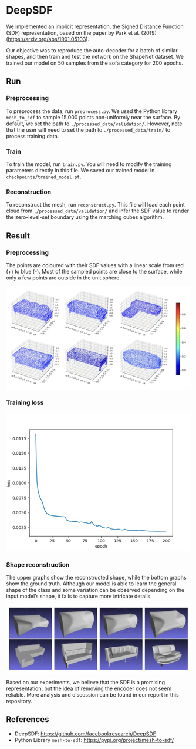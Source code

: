 # DeepSDF

We implemented an implicit representation, the Signed Distance Function (SDF) representation, based on the paper by Park et al. (2019) (https://arxiv.org/abs/1901.05103).

Our objective was to reproduce the auto-decoder for a batch of similar shapes, and then train and test the network on the ShapeNet dataset. We trained our model on 50 samples from the sofa category for 200 epochs.

## Run

### Preprocessing
To preprocess the data, run ```preprocess.py```. We used the Python library ```mesh_to_sdf``` to sample 15,000 points non-uniformly near the surface. By default, we set the path to ```./processed_data/validation/```. However, note that the user will need to set the path to ```./processed_data/train/``` to process training data.

### Train
To train the model, run ```train.py```. You will need to modify the training parameters directly in this file.
We saved our trained model in ```checkpoints/trained_model.pt```.

### Reconstruction
To reconstruct the mesh, run ```reconstruct.py```. This file will load each point cloud from ```./processed_data/validation/``` and infer the SDF value to render the zero-level-set boundary using the marching cubes algorithm.

## Result

### Preprocessing

The points are coloured with their SDF values with a linear scale from red (+) to blue (-). Most of the sampled points are close to the surface, while only a few points are outside in the unit sphere.

<img src="https://github.com/Lixiyao-meow/DeepSDF/blob/main/img/point_clouds.jpeg" width="720">

### Training loss

<img src="https://github.com/Lixiyao-meow/DeepSDF/blob/main/img/training_loss.png" width="540">

### Shape reconstruction

The upper graphs show the reconstructed shape, while the bottom graphs show the ground truth. Although our model is able to learn the general shape of the class and some variation can be observed depending on the input model’s shape, it fails to capture more intricate details. 

<img src="https://github.com/Lixiyao-meow/DeepSDF/blob/main/img/reconstruction.png" width="720">

Based on our experiments, we believe that the SDF is a promising representation, but the idea of removing the encoder does not seem reliable. More analysis and discussion can be found in our report in this repository.

## References

- DeepSDF: https://github.com/facebookresearch/DeepSDF
- Python Library ```mesh-to-sdf```: https://pypi.org/project/mesh-to-sdf/
